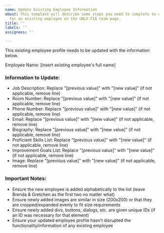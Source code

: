 ```yaml
---
name: Update Existing Employee Information
about: This template will describe some steps you need to complete to update information
  for an existing employee on the UNLV-FIA team page.
title: ''
labels: ''
assignees: ''

---
```


This existing employee profile needs to be updated with the information below.

Employee Name: [insert existing employee's full name] 

### Information to Update:
- Job Description: Replace "[previous value]" with "[new value]" (if not applicable, remove line)
- Room Number: Replace "[previous value]" with "[new value]" (if not applicable, remove line)
- Phone Number: Replace "[previous value]" with "[new value]" (if not applicable, remove line)
- Email: Replace "[previous value]" with "[new value]" (if not applicable, remove line)
- Biography: Replace "[previous value]" with "[new value]" (if not applicable, remove line)
- Proficient Skills List: Replace "[previous value]" with "[new value]" (if not applicable, remove line)
- Improvement Goals List: Replace "[previous value]" with "[new value]" (if not applicable, remove line)
- Image: Replace "[previous value]" with "[new value]" (if not applicable, remove line)

### Important Notes:
- Ensure the new employee is added alphabetically to the list (leave Brenda & Gretchen as the first two no matter what)
- Ensure newly added images are similar in size (200x200) or that they are cropped/expanded evenly to fit size requirements
- Ensure newly added divs, buttons, dialogs, etc. are given unique IDs (if an ID was necessary for that element)
- Ensure your updated employee profile hasn't disrupted the functionality/information of any existing employee
